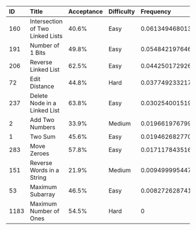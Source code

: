 | ID   | Title                            | Acceptance | Difficulty | Frequency            | Leetcode Question Link                                         |
| :--- | :------------------------------- | :--------- | :--------- | :------------------- | :------------------------------------------------------------- |
| 160  | Intersection of Two Linked Lists | 40.6%      | Easy       | 0.06134946801354206  | https://leetcode.com/problems/intersection-of-two-linked-lists |
| 191  | Number of 1 Bits                 | 49.8%      | Easy       | 0.05484219764644818  | https://leetcode.com/problems/number-of-1-bits                 |
| 206  | Reverse Linked List              | 62.5%      | Easy       | 0.044250172926515494 | https://leetcode.com/problems/reverse-linked-list              |
| 72   | Edit Distance                    | 44.8%      | Hard       | 0.037749233217789446 | https://leetcode.com/problems/edit-distance                    |
| 237  | Delete Node in a Linked List     | 63.8%      | Easy       | 0.03025400151925316  | https://leetcode.com/problems/delete-node-in-a-linked-list     |
| 2    | Add Two Numbers                  | 33.9%      | Medium     | 0.019661976799320476 | https://leetcode.com/problems/add-two-numbers                  |
| 1    | Two Sum                          | 45.6%      | Easy       | 0.01946268277092695  | https://leetcode.com/problems/two-sum                          |
| 283  | Move Zeroes                      | 57.8%      | Easy       | 0.017117843516968597 | https://leetcode.com/problems/move-zeroes                      |
| 151  | Reverse Words in a String        | 21.9%      | Medium     | 0.00949999544777714  | https://leetcode.com/problems/reverse-words-in-a-string        |
| 53   | Maximum Subarray                 | 46.5%      | Easy       | 0.008272628741228982 | https://leetcode.com/problems/maximum-subarray                 |
| 1183 | Maximum Number of Ones           | 54.5%      | Hard       | 0                    | https://leetcode.com/problems/maximum-number-of-ones           |
